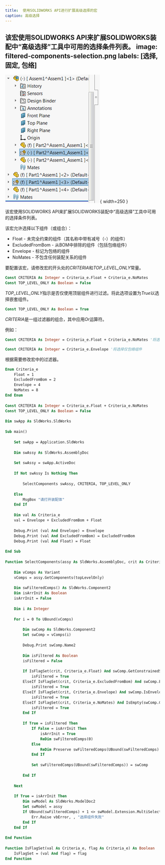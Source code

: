 ```yaml
---
title:  使用SOLIDWORKS API进行扩展高级选择的宏
caption: 高级选择
---
```

 该宏使用SOLIDWORKS API来扩展SOLIDWORKS装配中“高级选择”工具中可用的选择条件列表。
image: filtered-components-selection.png
labels: [选择, 固定, 包络]
---
![在特征管理器树中选择包络组件](filtered-components-selection.png){ width=250 }

该宏使用SOLIDWORKS API来扩展SOLIDWORKS装配中“高级选择”工具中可用的选择条件列表。

该宏允许选择以下组件（或组合）：

* Float - 未完全约束的组件（其名称中带有减号（-）的组件）
* ExcludedFromBom - 从BOM中排除的组件（包括包络组件）
* Envelope - 标记为包络的组件
* NoMates - 不包含任何装配关系的组件

要配置该宏，请修改宏的开头处的*CRITERIA*和*TOP_LEVEL_ONLY*常量。

~~~ vb
Const CRITERIA As Integer = Criteria_e.Float + Criteria_e.NoMates
Const TOP_LEVEL_ONLY As Boolean = False
~~~

*TOP_LEVEL_ONLY*指示是否仅使用顶层组件进行过滤。将此选项设置为*True*以选择嵌套组件。

~~~ vb
Const TOP_LEVEL_ONLY As Boolean = True
~~~

*CRITERIA*是一组过滤器的组合，其中应用*Or*运算符。

例如：

~~~ vb
Const CRITERIA As Integer = Criteria_e.Float + Criteria_e.NoMates '将选择所有浮动组件或没有装配关系的组件
~~~

~~~ vb
Const CRITERIA As Integer = Criteria_e.Envelope '将选择仅包络组件
~~~

根据需要修改宏中的过滤器。

~~~ vb
Enum Criteria_e
    Float = 1
    ExcludedFromBom = 2
    Envelope = 4
    NoMates = 8
End Enum

Const CRITERIA As Integer = Criteria_e.Float + Criteria_e.NoMates
Const TOP_LEVEL_ONLY As Boolean = False

Dim swApp As SldWorks.SldWorks

Sub main()

    Set swApp = Application.SldWorks
    
    Dim swAssy As SldWorks.AssemblyDoc
    
    Set swAssy = swApp.ActiveDoc
    
    If Not swAssy Is Nothing Then
    
        SelectComponents swAssy, CRITERIA, TOP_LEVEL_ONLY
    
    Else
        MsgBox "请打开装配体"
    End If
    
    Dim val As Criteria_e
    val = Envelope + ExcludedFromBom + Float
    
    Debug.Print (val And Envelope) = Envelope
    Debug.Print (val And ExcludedFromBom) = ExcludedFromBom
    Debug.Print (val And Float) = Float
    
End Sub

Function SelectComponents(assy As SldWorks.AssemblyDoc, crit As Criteria_e, topLevelOnly As Boolean)
    
    Dim vComps As Variant
    vComps = assy.GetComponents(topLevelOnly)
    
    Dim swFilteredComps() As SldWorks.Component2
    Dim isArrInit As Boolean
    isArrInit = False
    
    Dim i As Integer
    
    For i = 0 To UBound(vComps)
        
        Dim swComp As SldWorks.Component2
        Set swComp = vComps(i)
        
        Debug.Print swComp.Name2
        
        Dim isFiltered As Boolean
        isFiltered = False
        
        If IsFlagSet(crit, Criteria_e.Float) And swComp.GetConstrainedStatus() <> swConstrainedStatus_e.swFullyConstrained Then
            isFiltered = True
        ElseIf IsFlagSet(crit, Criteria_e.ExcludedFromBom) And swComp.ExcludeFromBOM Then
            isFiltered = True
        ElseIf IsFlagSet(crit, Criteria_e.Envelope) And swComp.IsEnvelope() Then
            isFiltered = True
        ElseIf IsFlagSet(crit, Criteria_e.NoMates) And IsEmpty(swComp.GetMates()) Then
            isFiltered = True
        End If
        
        If True = isFiltered Then
            If False = isArrInit Then
                isArrInit = True
                ReDim swFilteredComps(0)
            Else
                ReDim Preserve swFilteredComps(UBound(swFilteredComps) + 1)
            End If
            
            Set swFilteredComps(UBound(swFilteredComps)) = swComp
            
        End If
        
    Next
    
    If True = isArrInit Then
        Dim swModel As SldWorks.ModelDoc2
        Set swModel = assy
        If UBound(swFilteredComps) + 1 <> swModel.Extension.MultiSelect2(swFilteredComps, False, Nothing) Then
            Err.Raise vbError, , "选择组件失败"
        End If
    End If
    
End Function

Function IsFlagSet(val As Criteria_e, flag As Criteria_e) As Boolean
    IsFlagSet = (val And flag) = flag
End Function
~~~